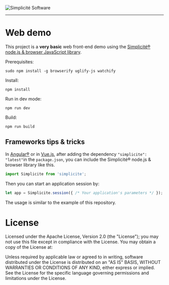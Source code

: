 ![Simplicit&eacute; Software](https://www.simplicite.io/resources/logos/logo250.png)
* * *

Web demo
========

This project is a **very basic** web front-end demo using
the [Simplicit&eacute;&reg; node.js &amp; browser JavaScript library](https://github.com/simplicitesoftware/nodejs-api).

Prerequisites:

	sudo npm install -g browserify uglify-js watchify

Install:

	npm install

Run in dev mode:

	npm run dev

Build:

	npm run build

Frameworks tips &amp; tricks
----------------------------

In [Angular&reg;](https://angular.io) or in [Vue.js](https://vuejs.org/),
after adding the dependency `"simplicite": "latest"`in the `package.json`,
you can include the Simplicit&eacute;&reg; node.js &amp; browser library like this.

```typescript
import Simplicite from 'simplicite';
```

Then you can start an application session by:

```typescript
let app = Simplicite.session({ /* Your application's parameters */ });
```

The usage is similar to the example of this repository.

License
=======

Licensed under the Apache License, Version 2.0 (the "License");
you may not use this file except in compliance with the License.
You may obtain a copy of the License at:

[](http://www.apache.org/licenses/LICENSE-2.0)

Unless required by applicable law or agreed to in writing, software
distributed under the License is distributed on an "AS IS" BASIS,
WITHOUT WARRANTIES OR CONDITIONS OF ANY KIND, either express or implied.
See the License for the specific language governing permissions and
limitations under the License.

